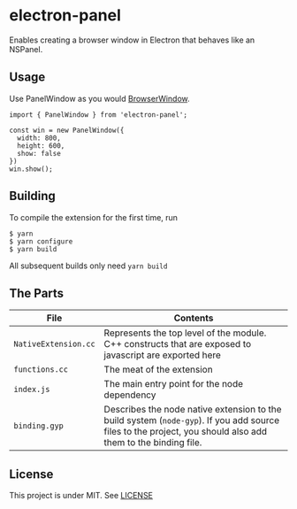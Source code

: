 # electron-panel

Enables creating a browser window in Electron that behaves like an NSPanel.

## Usage

Use PanelWindow as you would [BrowserWindow](https://electronjs.org/docs/api/browser-window).

```
import { PanelWindow } from 'electron-panel';

const win = new PanelWindow({
  width: 800,
  height: 600,
  show: false
})
win.show();
```

## Building

To compile the extension for the first time, run 

```
$ yarn
$ yarn configure
$ yarn build
```

All subsequent builds only need `yarn build`

## The Parts

File | Contents
-------------|----------------
`NativeExtension.cc` | Represents the top level of the module. C++ constructs that are exposed to javascript are exported here
`functions.cc` | The meat of the extension
`index.js` | The main entry point for the node dependency
`binding.gyp` | Describes the node native extension to the build system (`node-gyp`). If you add source files to the project, you should also add them to the binding file.

## License

This project is under MIT.
See [LICENSE](https://github.com/goabstract/electron-panel/blob/master/LICENSE)

